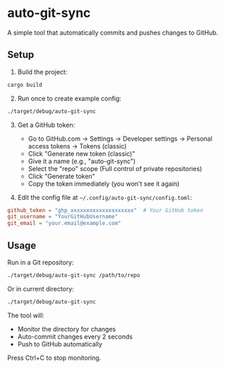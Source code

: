 # auto-git-sync

A simple tool that automatically commits and pushes changes to GitHub.

## Setup

1. Build the project:
```bash
cargo build
```

2. Run once to create example config:
```bash
./target/debug/auto-git-sync
```

3. Get a GitHub token:
   - Go to GitHub.com → Settings → Developer settings → Personal access tokens → Tokens (classic)
   - Click "Generate new token (classic)"
   - Give it a name (e.g., "auto-git-sync")
   - Select the "repo" scope (Full control of private repositories)
   - Click "Generate token"
   - Copy the token immediately (you won't see it again)

4. Edit the config file at `~/.config/auto-git-sync/config.toml`:
```toml
github_token = "ghp_xxxxxxxxxxxxxxxxxxxx"  # Your GitHub token
git_username = "YourGitHubUsername"
git_email = "your.email@example.com"
```

## Usage

Run in a Git repository:
```bash
./target/debug/auto-git-sync /path/to/repo
```

Or in current directory:
```bash
./target/debug/auto-git-sync
```

The tool will:
- Monitor the directory for changes
- Auto-commit changes every 2 seconds
- Push to GitHub automatically

Press Ctrl+C to stop monitoring.
